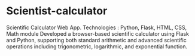 # Scientist-calculator
Scientific Calculator Web App.
Technologies : Python, Flask, HTML, CSS, Math module Developed a browser-based scientific calculator using Flask and Python, supporting both standard arithmetic and advanced  scientific operations including trigonometric, logarithmic, and exponential function.
